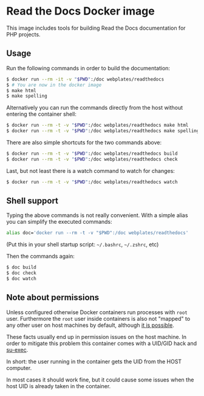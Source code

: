 # Read the Docs Docker image

This image includes tools for building Read the Docs documentation for PHP projects.


## Usage

Run the following commands in order to build the documentation:

``` bash
$ docker run --rm -it -v "$PWD":/doc webplates/readthedocs
$ # You are now in the docker image
$ make html
$ make spelling
```

Alternatively you can run the commands directly from the host without entering the container shell:

``` bash
$ docker run --rm -t -v "$PWD":/doc webplates/readthedocs make html
$ docker run --rm -t -v "$PWD":/doc webplates/readthedocs make spelling
```

There are also simple shortcuts for the two commands above:

``` bash
$ docker run --rm -t -v "$PWD":/doc webplates/readthedocs build
$ docker run --rm -t -v "$PWD":/doc webplates/readthedocs check
```

Last, but not least there is a watch command to watch for changes:

``` bash
$ docker run --rm -t -v "$PWD":/doc webplates/readthedocs watch
```

## Shell support

Typing the above commands is not really convenient. With a simple alias you can
simplify the executed commands:

``` bash
alias doc='docker run --rm -t -v "$PWD":/doc webplates/readthedocs'
```

(Put this in your shell startup script: `~/.bashrc`, `~/.zshrc`, etc)


Then the commands again:

``` bash
$ doc build
$ doc check
$ doc watch
```


## Note about permissions

Unless configured otherwise Docker containers run processes with `root` user.
Furthermore the `root` user inside containers is also not "mapped" to any other user
on host machines by default, although [it is possible](https://docs.docker.com/engine/security/security/).

These facts usually end up in permission issues on the host machine.
In order to mitigate this problem this container comes with a UID/GID hack and
[su-exec](https://github.com/ncopa/su-exec).

In short: the user running in the container gets the UID from the HOST computer.

In most cases it should work fine, but it could cause some issues when the
host UID is already taken in the container.
